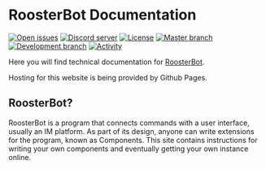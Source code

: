 # RoosterBot Documentation

[![Open issues](https://img.shields.io/github/issues/foxite/roosterbot)](https://github.com/Foxite/roosterbot/issues)
[![Discord server](https://discordapp.com/api/guilds/611979730450776068/widget.png)](https://discordapp.com/invite/prekszD)
[![License](https://img.shields.io/github/license/foxite/roosterbot)](https://github.com/Foxite/roosterbot/blob/master/LICENSE)
[![Master branch](https://img.shields.io/github/last-commit/foxite/roosterbot/master?label=master)](https://github.com/Foxite/roosterbot)
[![Development branch](https://img.shields.io/github/last-commit/foxite/roosterbot/staging?label=development)](https://github.com/Foxite/roosterbot/tree/staging)
[![Activity](https://img.shields.io/github/commit-activity/m/foxite/roosterbot)](https://github.com/Foxite/roosterbot/pulse/monthly)

Here you will find technical documentation for [RoosterBot](https://github.com/Foxite/roosterbot).

Hosting for this website is being provided by Github Pages.

## RoosterBot?
RoosterBot is a program that connects commands with a user interface, usually an IM platform. As part of its design, anyone can write extensions for the program, known as Components. This site contains instructions for writing your own components and eventually getting your own instance online.
